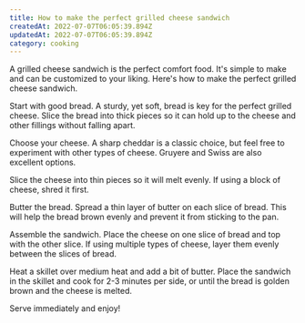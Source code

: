 ```yaml
---
title: How to make the perfect grilled cheese sandwich
createdAt: 2022-07-07T06:05:39.894Z
updatedAt: 2022-07-07T06:05:39.894Z
category: cooking
---
```


A grilled cheese sandwich is the perfect comfort food. It's simple to make and can be customized to your liking. Here's how to make the perfect grilled cheese sandwich.

Start with good bread. A sturdy, yet soft, bread is key for the perfect grilled cheese. Slice the bread into thick pieces so it can hold up to the cheese and other fillings without falling apart.

Choose your cheese. A sharp cheddar is a classic choice, but feel free to experiment with other types of cheese. Gruyere and Swiss are also excellent options.

Slice the cheese into thin pieces so it will melt evenly. If using a block of cheese, shred it first.

Butter the bread. Spread a thin layer of butter on each slice of bread. This will help the bread brown evenly and prevent it from sticking to the pan.

Assemble the sandwich. Place the cheese on one slice of bread and top with the other slice. If using multiple types of cheese, layer them evenly between the slices of bread.

Heat a skillet over medium heat and add a bit of butter. Place the sandwich in the skillet and cook for 2-3 minutes per side, or until the bread is golden brown and the cheese is melted.

Serve immediately and enjoy!
